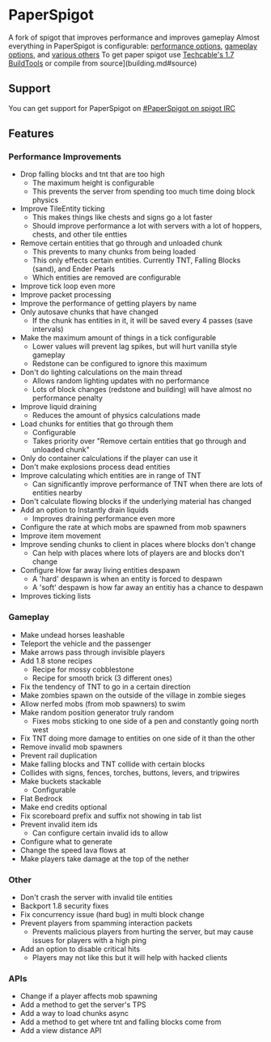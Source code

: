 PaperSpigot
============
A fork of spigot that improves performance and improves gameplay
Almost everything in PaperSpigot is configurable: [performance options](config/performance.md), [gameplay options](config/gameplay.md), and [various others](config/other.md)
To get paper spigot use [Techcable's 1.7 BuildTools](building.md#buildtools) or compile from source](building.md#source)

## Support
You can get support for PaperSpigot on [#PaperSpigot on spigot IRC](http://irc.spi.gt/iris/?channels=PaperSpigot)

## Features

### Performance Improvements
- Drop falling blocks and tnt that are too high
  - The maximum height is configurable
  - This prevents the server from spending too much time doing block physics
- Improve TileEntity ticking
  - This makes things like chests and signs go a lot faster
  - Should improve performance a lot with servers with a lot of hoppers, chests, and other tile entties
- Remove certain entities that go through and unloaded chunk
  - This prevents to many chunks from being loaded
  - This only effects certain entities. Currently TNT, Falling Blocks (sand), and Ender Pearls
  - Which entities are removed are configurable
- Improve tick loop even more
- Improve packet processing
- Improve the performance of getting players by name
- Only autosave chunks that have changed
  - If the chunk has entities in it, it will be saved every 4 passes (save intervals)
- Make the maximum amount of things in a tick configurable
  - Lower values will prevent lag spikes, but will hurt vanilla style gameplay
  - Redstone can be configured to ignore this maximum
- Don't do lighting calculations on the main thread
  - Allows random lighting updates with no performance 
  - Lots of block changes (redstone and building) will have almost no performance penalty
- Improve liquid draining
  - Reduces the amount of physics calculations made
- Load chunks for entities that go through them
  - Configurable
  - Takes priority over "Remove certain entities that go through and unloaded chunk"
- Only do container calculations if the player can use it
- Don't make explosions process dead entities
- Improve calculating which entities are in range of TNT
  - Can significantly improve performance of TNT when there are lots of entities nearby
- Don't calculate flowing blocks if the underlying material has changed
- Add an option to Instantly drain liquids
  - Improves draining performance even more
- Configure the rate at which mobs are spawned from mob spawners
- Improve item movement
- Improve sending chunks to client in places where blocks don't change
  - Can help with places where lots of players are and blocks don't change
- Configure How far away living entities despawn
  - A 'hard' despawn is when an entity is forced to despawn
  - A 'soft' despawn is how far away an entitiy has a chance to despawn  
- Improves ticking lists
  
### Gameplay
- Make undead horses leashable
- Teleport the vehicle and the passenger
- Make arrows pass through invisible players
- Add 1.8 stone recipes
  - Recipe for mossy cobblestone
  - Recipe for smooth brick (3 different ones)
- Fix the tendency of TNT to go in a certain direction
- Make zombies spawn on the outside of the village in zombie sieges
- Allow nerfed mobs (from mob spawners) to swim
- Make random position generator truly random
  - Fixes mobs sticking to one side of a pen and constantly going north west
- Fix TNT doing more damage to entities on one side of it than the other
- Remove invalid mob spawners
- Prevent rail duplication
- Make falling blocks and TNT collide with certain blocks
 - Collides with signs, fences, torches, buttons, levers, and tripwires
- Make buckets stackable
  - Configurable
- Flat Bedrock
- Make end credits optional
- Fix scoreboard prefix and suffix not showing in tab list
- Prevent invalid item ids
  - Can configure certain invalid ids to allow
- Configure what to generate
- Change the speed lava flows at
- Make players take damage at the top of the nether

### Other
- Don't crash the server with invalid tile entities
- Backport 1.8 security fixes
- Fix concurrency issue (hard bug) in multi block change
- Prevent players from spamming interaction packets
  - Prevents malicious players from hurting the server, but may cause issues for players with a high ping
- Add an option to disable critical hits
  - Players may not like this but it will help with hacked clients

### APIs
- Change if a player affects mob spawning
- Add a method to get the server's TPS
- Add a way to load chunks async
- Add a method to get where tnt and falling blocks come from
- Add a view distance API
